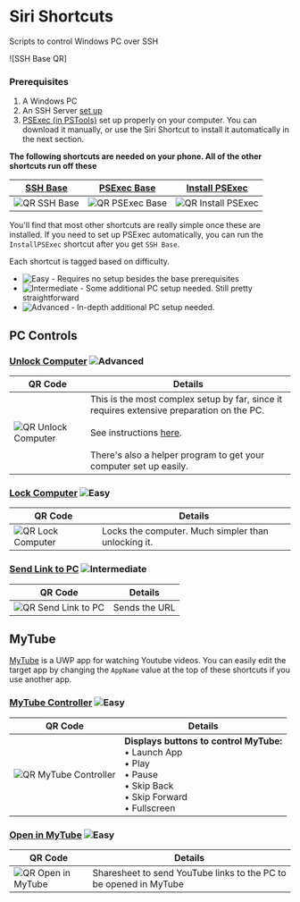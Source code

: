 [SSH Base]: https://www.icloud.com/shortcuts/21d139d065b9464a8f6aa3764a02157b
[PSExec Base]: https://www.icloud.com/shortcuts/51913fa89906457d8aaa9b11a2b06b10
[Install PSExec]: https://www.icloud.com/shortcuts/a46a5df780a04fb39f514a16fd355cf0
[Unlock Computer]: https://www.icloud.com/shortcuts/4da94fefa30b46aeb561a683afa3221e
[Lock Computer]: https://www.icloud.com/shortcuts/2405b1deb41f4ca1ae4b54c9aab84563
[Send Link to PC]: https://www.icloud.com/shortcuts/f34d5c2fbdc14c6b8b121d3250d20f5f
[MyTube Controller]: https://www.icloud.com/shortcuts/2ee61c74cf1b4a7fba94917f296d5c7b
[Open in MyTube]: https://www.icloud.com/shortcuts/9237dcb2e2924b53862fbf099948b147

[QR SSH Base]: https://chart.googleapis.com/chart?cht=qr&chs=230x230&chl=https://www.icloud.com/shortcuts/21d139d065b9464a8f6aa3764a02157b
[QR PSExec Base]: https://chart.googleapis.com/chart?cht=qr&chs=230x230&chl=https://www.icloud.com/shortcuts/51913fa89906457d8aaa9b11a2b06b10
[QR Install PSExec]: https://chart.googleapis.com/chart?cht=qr&chs=230x230&chl=https://www.icloud.com/shortcuts/a46a5df780a04fb39f514a16fd355cf0
[QR Unlock Computer]: https://chart.googleapis.com/chart?cht=qr&chs=230x230&chl=https://www.icloud.com/shortcuts/4da94fefa30b46aeb561a683afa3221e
[QR Lock Computer]: https://chart.googleapis.com/chart?cht=qr&chs=230x230&chl=https://www.icloud.com/shortcuts/2405b1deb41f4ca1ae4b54c9aab84563
[QR Send Link to PC]: https://chart.googleapis.com/chart?cht=qr&chs=230x230&chl=https://www.icloud.com/shortcuts/f34d5c2fbdc14c6b8b121d3250d20f5f
[QR MyTube Controller]: https://chart.googleapis.com/chart?cht=qr&chs=230x230&chl=https://www.icloud.com/shortcuts/2ee61c74cf1b4a7fba94917f296d5c7b
[QR Open in MyTube]: https://chart.googleapis.com/chart?cht=qr&chs=230x230&chl=https://www.icloud.com/shortcuts/9237dcb2e2924b53862fbf099948b147


[Easy]: https://img.shields.io/badge/-Easy-brightgreen.svg
[Intermediate]: https://img.shields.io/badge/-Intermediate-blue.svg
[Advanced]: https://img.shields.io/badge/-Advanced-red.svg

# Siri Shortcuts
Scripts to control Windows PC over SSH

![SSH Base QR]

### Prerequisites
1. A Windows PC 
2. An SSH Server [set up](https://winaero.com/blog/enable-openssh-server-windows-10/)
3. [PSExec (in PSTools)](https://docs.microsoft.com/en-us/sysinternals/downloads/psexec) set up properly on your computer. You can download it manually, or use the Siri Shortcut to install it automatically in the next section. 

**The following shortcuts are needed on your phone. All of the other shortcuts run off these**

[SSH Base]|[PSExec Base]| [Install PSExec]|
| ------------- | ------------- | ------------- |
|![QR SSH Base]|![QR PSExec Base]| ![QR Install PSExec]|

You'll find that most other shortcuts are really simple once these are installed. 
If you need to set up PSExec automatically, you can run the `InstallPSExec` shortcut after you get `SSH Base`.

Each shortcut is tagged based on difficulty.
* ![Easy]  - Requires no setup besides the base prerequisites
* ![Intermediate] - Some additional PC setup needed. Still pretty straightforward
* ![Advanced] - In-depth additional PC setup needed. 


## PC Controls

### [Unlock Computer] ![Advanced]

|QR Code | Details|
| ---- |---- |
|![QR Unlock Computer]|This is the most complex setup by far, since it requires extensive preparation on the PC.</br></br>See instructions [here](UnlockPC/readme.md).</br></br>There's also a helper program to get your computer set up easily.|

### [Lock Computer] ![Easy]

|QR Code | Details|
| ---- |---- |
|![QR Lock Computer]|Locks the computer. Much simpler than unlocking it.|


### [Send Link to PC] ![Intermediate]

|QR Code | Details|
| ---- |---- |
|![QR Send Link to PC]|Sends the URL|

## MyTube
[MyTube](https://www.microsoft.com/en-us/p/mytube/9wzdncrcwf3l) is a UWP app for watching Youtube videos. 
You can easily edit the target app by changing the `AppName` value at the top of these shortcuts if you use another app. 
### [MyTube Controller] ![Easy]
|QR Code | Details|
| ---- |---- |
|![QR MyTube Controller]|**Displays buttons to control MyTube:**</br>  • Launch App</br>  • Play</br>  • Pause</br>  • Skip Back</br>  • Skip Forward</br>  • Fullscreen|

### [Open in MyTube] ![Easy]
|QR Code | Details|
| ---- |---- |
|![QR Open in MyTube] |Sharesheet to send YouTube links to the PC to be opened in MyTube|

